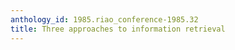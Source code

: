 ```yaml
---
anthology_id: 1985.riao_conference-1985.32
title: Three approaches to information retrieval
---
```

